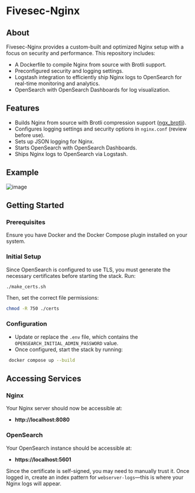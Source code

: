 # Fivesec-Nginx

## About

Fivesec-Nginx provides a custom-built and optimized Nginx setup with a focus on security and performance. This repository includes:
- A Dockerfile to compile Nginx from source with Brotli support.
- Preconfigured security and logging settings.
- Logstash integration to efficiently ship Nginx logs to OpenSearch for real-time monitoring and analytics.
- OpenSearch with OpenSearch Dashboards for log visualization.

## Features

- Builds Nginx from source with Brotli compression support ([ngx_brotli](https://github.com/google/ngx_brotli)).
- Configures logging settings and security options in `nginx.conf` (review before use).
- Sets up JSON logging for Nginx.
- Starts OpenSearch with OpenSearch Dashboards.
- Ships Nginx logs to OpenSearch via Logstash.

## Example
![image](https://github.com/fivesecde/fivesec-nginx/blob/main/example.png)

## Getting Started

### Prerequisites

Ensure you have Docker and the Docker Compose plugin installed on your system.

### Initial Setup

Since OpenSearch is configured to use TLS, you must generate the necessary certificates before starting the stack. Run:

```bash
./make_certs.sh
```

Then, set the correct file permissions:

```bash
chmod -R 750 ./certs
```

### Configuration

- Update or replace the `.env` file, which contains the `OPENSEARCH_INITIAL_ADMIN_PASSWORD` value.
- Once configured, start the stack by running:

```bash
 docker compose up --build
```

## Accessing Services

### Nginx
Your Nginx server should now be accessible at:

- **http://localhost:8080**

### OpenSearch
Your OpenSearch instance should be accessible at:

- **https://localhost:5601**

Since the certificate is self-signed, you may need to manually trust it. Once logged in, create an index pattern for `webserver-logs`—this is where your Nginx logs will appear.

